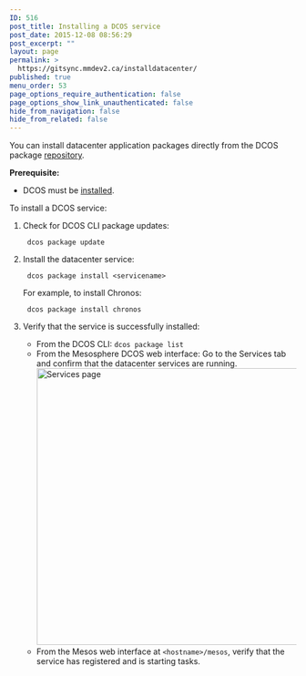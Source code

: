 ```yaml
---
ID: 516
post_title: Installing a DCOS service
post_date: 2015-12-08 08:56:29
post_excerpt: ""
layout: page
permalink: >
  https://gitsync.mmdev2.ca/installdatacenter/
published: true
menu_order: 53
page_options_require_authentication: false
page_options_show_link_unauthenticated: false
hide_from_navigation: false
hide_from_related: false
---
```

You can install datacenter application packages directly from the DCOS package [repository][1].

**Prerequisite:**

*   DCOS must be [installed][2].

To install a DCOS service:

1.  Check for DCOS CLI package updates:
    
         dcos package update
        

2.  Install the datacenter service:
    
         dcos package install <servicename>
        
    
    For example, to install Chronos:
    
         dcos package install chronos
        

3.  Verify that the service is successfully installed:
    
    *   From the DCOS CLI: `dcos package list`
    *   From the Mesosphere DCOS web interface: Go to the Services tab and confirm that the datacenter services are running. <a href="http://live-mesosphere-documentation.pantheon.io/wp-content/uploads/2015/12/services.png" rel="attachment wp-att-1126"><img src="http://live-mesosphere-documentation.pantheon.io/wp-content/uploads/2015/12/services-800x486.png" alt="Services page" width="800" height="486" class="alignnone size-large wp-image-1126" /></a>
    *   From the Mesos web interface at `<hostname>/mesos`, verify that the service has registered and is starting tasks.

 [1]: ../overview/universe/
 [2]: ../administering/installing/